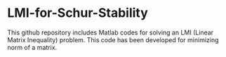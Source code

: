 # LMI-for-Schur-Stability
This github repository includes Matlab codes for solving an LMI (Linear Matrix Inequality) problem. This code has been developed for minimizing norm of a matrix.
